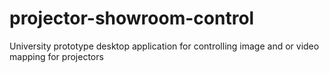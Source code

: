 # projector-showroom-control
University prototype desktop application for controlling image and or video mapping for projectors

